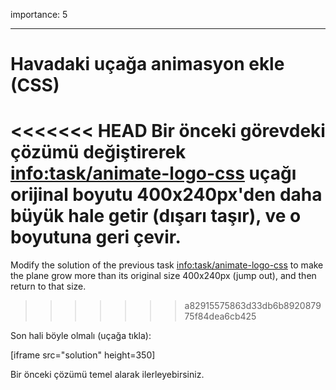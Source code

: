 importance: 5

---

# Havadaki uçağa animasyon ekle (CSS)

<<<<<<< HEAD
Bir önceki görevdeki çözümü değiştirerek <info:task/animate-logo-css> uçağı orijinal boyutu 400x240px'den daha büyük hale getir (dışarı taşır), ve o boyutuna geri çevir.
=======
Modify the solution of the previous task <info:task/animate-logo-css> to make the plane grow more than its original size 400x240px (jump out), and then return to that size.
>>>>>>> a82915575863d33db6b892087975f84dea6cb425

Son hali böyle olmalı (uçağa tıkla):

[iframe src="solution" height=350]

Bir önceki çözümü temel alarak ilerleyebirsiniz.

